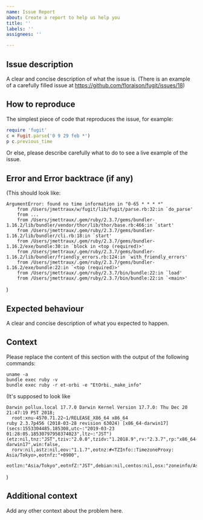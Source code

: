 ```yaml
---
name: Issue Report
about: Create a report to help us help you
title: ''
labels: ''
assignees: ''

---
```


## Issue description

A clear and concise description of what the issue is. (There is an example of a carefully filled issue at https://github.com/floraison/fugit/issues/18)

## How to reproduce

The simplest piece of code that reproduces the issue, for example:
```ruby
require 'fugit'
c = Fugit.parse('0 9 29 feb *')
p c.previous_time
```
Or else, please describe carefully what to do to see a live example of the issue.

## Error and Error backtrace (if any)

(This should look like:
```
ArgumentError: found no time information in "0-65 * * * *"
	from /Users/jmettraux/w/fugit/lib/fugit/parse.rb:32:in `do_parse'
    from ...
	from /Users/jmettraux/.gem/ruby/2.3.7/gems/bundler-1.16.2/lib/bundler/vendor/thor/lib/thor/base.rb:466:in `start'
	from /Users/jmettraux/.gem/ruby/2.3.7/gems/bundler-1.16.2/lib/bundler/cli.rb:18:in `start'
	from /Users/jmettraux/.gem/ruby/2.3.7/gems/bundler-1.16.2/exe/bundle:30:in `block in <top (required)>'
	from /Users/jmettraux/.gem/ruby/2.3.7/gems/bundler-1.16.2/lib/bundler/friendly_errors.rb:124:in `with_friendly_errors'
	from /Users/jmettraux/.gem/ruby/2.3.7/gems/bundler-1.16.2/exe/bundle:22:in `<top (required)>'
	from /Users/jmettraux/.gem/ruby/2.3.7/bin/bundle:22:in `load'
	from /Users/jmettraux/.gem/ruby/2.3.7/bin/bundle:22:in `<main>'
```
)

## Expected behaviour

A clear and concise description of what you expected to happen.

## Context

Please replace the content of this section with the output of the following commands:
```
uname -a
bundle exec ruby -v
bundle exec ruby -r et-orbi -e "EtOrbi._make_info"
```

(It's supposed to look like
```
Darwin pollux.local 17.7.0 Darwin Kernel Version 17.7.0: Thu Dec 20 21:47:19 PST 2018;
  root:xnu-4570.71.22~1/RELEASE_X86_64 x86_64
ruby 2.3.7p456 (2018-03-28 revision 63024) [x86_64-darwin17]
(secs:1553304485.185308,utc~:"2019-03-23 01:28:05.18530797958374023",ltz~:"JST")
(etz:nil,tnz:"JST",tziv:"2.0.0",tzidv:"1.2018.9",rv:"2.3.7",rp:"x86_64-darwin17",win:false,
  rorv:nil,astz:nil,eov:"1.1.7",eotnz:#<TZInfo::TimezoneProxy: Asia/Tokyo>,eotnfz:"+0900",
  eotlzn:"Asia/Tokyo",eotnfZ:"JST",debian:nil,centos:nil,osx:"zoneinfo/Asia/Tokyo")
```
)

## Additional context

Add any other context about the problem here.

